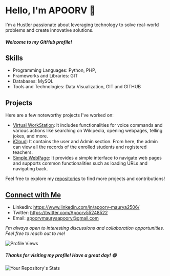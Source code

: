 # Hello, I'm APOORV 👋

I'm a Hustler passionate about leveraging technology to solve real-world problems and create innovative solutions. <br>
##### Welcome to my GitHub profile!

## Skills

- Programming Languages: Python, PHP, 
- Frameworks and Libraries: GIT
- Databases: MySQL
- Tools and Technologies: Data Visualization, GIT and GITHUB

## Projects

Here are a few noteworthy projects I've worked on:

- [Virtual WorkStation](https://github.com/apoorvmaurya/WorkStation-Virtual-Assistant-): It includes functionalities for voice commands and various actions like searching on Wikipedia, opening webpages, telling jokes, and more.
- [iCloud](https://github.com/apoorvmaurya/iCloud):  It contains the user and Admin section. From here, the admin can view all the records of the enrolled students and registered teachers.
- [Simple WebPage](https://github.com/apoorvmaurya/Python-WebPage): It provides a simple interface to navigate web pages and supports common functionalities such as loading URLs and navigating back.

Feel free to explore my [repositories](https://github.com/apoorvmaurya?tab=repositories) to find more projects and contributions!

## [Connect with Me](https://linktr.ee/ap00rv)

- LinkedIn: https://www.linkedin.com/in/apoorv-maurya2506/
- Twitter: https://twitter.com/Apoorv55248522
- Email: apoorvmauryaapoorv@gmail.com

*I'm always open to interesting discussions and collaboration opportunities. Feel free to reach out to me!*



![Profile Views](https://komarev.com/ghpvc/?username=apoorvmaurya)
##### *Thanks for visiting my profile! Have a great day! 😄*

![Your Repository's Stats](https://github-readme-stats.vercel.app/api?username=apoorvmaurya&show_icons=true)


